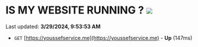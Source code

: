 # IS MY WEBSITE RUNNING ? [![](https://img.shields.io/static/v1?label=Sponsor&message=%E2%9D%A4&logo=GitHub&color=%23fe8e86)](https://github.com/sponsors/<username>)

Last updated: **3/29/2024, 9:53:53 AM**

- `GET` [https://youssefservice.me](https://youssefservice.me) - **Up** (147ms)
